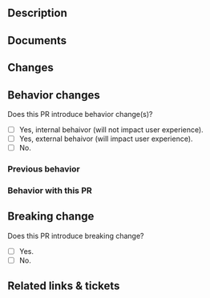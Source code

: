 ## Description

<!-- Summarize the change this PR wants to introduce. 

For better understanding, adding reason/motivation of this PR are also recommended.

-->

## Documents

<!-- For feature PR, design document is required. -->

## Changes

<!-- A list of code change(s) that introduced by this PR. -->

## Behavior changes

Does this PR introduce behavior change(s)?

- [ ] Yes, internal behaivor (will not impact user experience).
- [ ] Yes, external behaivor (will impact user experience).
- [ ] No.

### Previous behavior

<!-- Behaivor before the PR is introduced -->

### Behavior with this PR

<!-- Behavior after the PR is introduced -->

## Breaking change

Does this PR introduce breaking change?
- [ ] Yes.
- [ ] No.

<!-- List the breaking change(s) -->

## Related links & tickets